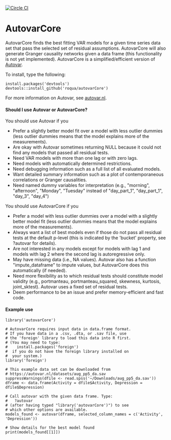 [![Circle CI](https://circleci.com/gh/roqua/autovarCore.png?style=shield&circle-token=6934b57a8e350e98f46f7798cf9347dce3c0d74f)](https://circleci.com/gh/roqua/autovarCore)

AutovarCore
===========

AutovarCore finds the best fitting VAR models for a given time series data set that pass the selected set of residual assumptions. AutovarCore will also generate Granger causality networks given a data frame (this functionality is not yet implemented). AutovarCore is a simplified/efficient version of [Autovar](https://github.com/roqua/autovar).

To install, type the following:

    install.packages('devtools')
    devtools::install_github('roqua/autovarCore')

For more information on Autovar, see [autovar.nl](https://autovar.nl).


#### Should I use Autovar or AutovarCore?

You should use Autovar if you

* Prefer a slightly better model fit over a model with less outlier dummies (less outlier dummies means that the model explains more of the measurements).
* Are okay with Autovar sometimes returning NULL because it could not find any models that passed all residual tests.
* Need VAR models with more than one lag or with zero lags.
* Need models with automatically determined restrictions.
* Need debugging information such as a full list of all evaluated models.
* Want detailed summary information such as a plot of contemporaneous correlations or Granger causalities.
* Need named dummy variables for interpretation (e.g., "morning", "afternoon", "Monday", "Tuesday" instead of "day\_part\_1", "day\_part\_1", "day\_3", "day\_4")

You should use AutovarCore if you

* Prefer a model with less outlier dummies over a model with a slightly better model fit (less outlier dummies means that the model explains more of the measurements).
* Always want a list of best models even if those do not pass all residual tests at the default p-level (this is indicated by the 'bucket' property, see ?autovar for details).
* Are not interested in any models except for models with lag 1 and models with lag 2 where the second lag is autoregressive only.
* May have missing data (i.e., NA values). Autovar also has a function "impute\_dataframe" to impute values, but AutovarCore does this automatically (if needed).
* Need more flexibility as to which residual tests should constitute model validity (e.g., portmanteau, portmanteau\_squared, skewness, kurtosis, joint_sktest). Autovar uses a fixed set of residual tests.
* Deem performance to be an issue and prefer memory-efficient and fast code.


#### Example use

    library('autovarCore')
    
    # AutovarCore requires input data in data.frame format.
    # If you have data in a .csv, .dta, or .sav file, use
    # the 'foreign' library to load this data into R first.
    # (You may need to type:
    #    install.packages('foreign')
    #  if you do not have the foreign library installed on
    #  your system.)
    library('foreign')
    
    # This example data set can be downloaded from
    # https://autovar.nl/datasets/aug_pp5_da.sav
    suppressWarnings(dfile <- read.spss('~/Downloads/aug_pp5_da.sav'))
    dframe <- data.frame(Activity = dfile$Activity, Depression = dfile$Depression)
    
    # Call autovar with the given data frame. Type:
    #   ?autovar
    # (after having typed "library('autovarCore')") to see 
    # which other options are available.
    models_found <- autovar(dframe, selected_column_names = c('Activity', 'Depression'))
    
    # Show details for the best model found
    print(models_found[[1]])

